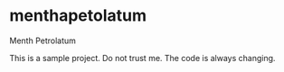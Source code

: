 # menthapetolatum
Menth Petrolatum

This is a sample project.
Do not trust me.
The code is always changing.
